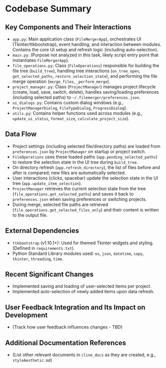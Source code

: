 # Codebase Summary

## Key Components and Their Interactions
- `app.py`: Main application class (`FileMergerApp`), orchestrates UI (Tkinter/ttkbootstrap), event handling, and interaction between modules. Contains the core UI setup and refresh logic (including auto-selection).
- `main.py`: (Purpose not analyzed in this task, likely script entry point that instantiates `FileMergerApp`).
- `file_operations.py`: Class (`FileOperations`) responsible for building the file tree (`build_tree`), handling tree interactions (`on_tree_open`, `get_selected_paths`, `restore_selection_state`), and performing the file merge operation (`merge_files`, `_perform_merge`).
- `project_manager.py`: Class (`ProjectManager`) manages project lifecycle (create, load, save, switch, delete), handles saving/loading preferences (including selected paths) to `~/.filemerger/preferences.json`.
- `ui_dialogs.py`: Contains custom dialog windows (e.g., `ProjectManagerDialog`, `FileTypeDialog`, `ProgressDialog`).
- `utils.py`: Contains helper functions used across modules (e.g., `update_ui_status`, `format_size`, `calculate_project_size`).

## Data Flow
- Project settings (including selected file/directory paths) are loaded from `preferences.json` by `ProjectManager` on startup or project switch.
- `FileOperations` uses these loaded paths (`app.pending_selected_paths`) to restore the selection state in the UI tree during `build_tree`.
- On directory refresh (`app.refresh_directory`), the list of files before and after is compared; new files are automatically selected.
- User interactions (clicks, spacebar) update the selection state in the UI tree (`app.update_item_selection`).
- `ProjectManager` retrieves the current selection state from the tree (`file_operations.get_selected_paths`) and saves it back to `preferences.json` when saving preferences or switching projects.
- During merge, selected file paths are retrieved (`file_operations.get_selected_files_only`) and their content is written to the output file.

## External Dependencies
- `ttkbootstrap` (v1.10.1+): Used for themed Tkinter widgets and styling. (Defined in `requirements.txt`).
- Python Standard Library modules used: `os`, `json`, `datetime`, `copy`, `tkinter`, `threading`, `time`.

## Recent Significant Changes
- Implemented saving and loading of user-selected items per project.
- Implemented auto-selection of newly added items upon data refresh.

## User Feedback Integration and Its Impact on Development
- (Track how user feedback influences changes - TBD)

## Additional Documentation References
- (List other relevant documents in `cline_docs` as they are created, e.g., `styleAesthetic.md`)